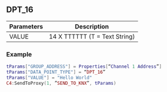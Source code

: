 ## DPT\_16


| Parameters  | Description |
| --- | --- |
| VALUE | 14 X TTTTTT (T = Text String)  |


### Example

```lua
tParams["GROUP_ADDRESS"] = Properties[“Channel 1 Address”]
tParams["DATA_POINT_TYPE"] = “DPT_16”
tParams["VALUE"] = "Hello World"
C4:SendToProxy(1, ”SEND_TO_KNX”, tParams)
```
